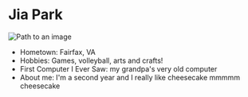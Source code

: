 # Jia Park

![Path to an image](https://mail.google.com/mail/u/0?ui=2&ik=3c5fe7d625&attid=0.1&permmsgid=msg-f:1809959539216640502&th=191e449c80d669f6&view=att&disp=safe)

- Hometown: Fairfax, VA
- Hobbies: Games, volleyball, arts and crafts!
- First Computer I Ever Saw: my grandpa's very old computer
- About me: I'm a second year and I really like cheesecake mmmmm cheesecake
